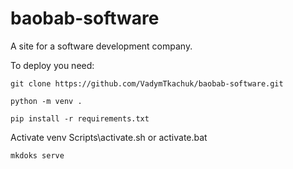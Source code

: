 # baobab-software

A site for a software development company.

To deploy you need:

```
git clone https://github.com/VadymTkachuk/baobab-software.git
```
```
python -m venv .
```
```
pip install -r requirements.txt
```
Activate venv Scripts\activate.sh or activate.bat
```
mkdoks serve
```

